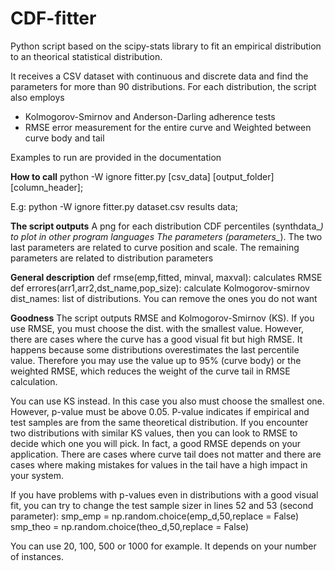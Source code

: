 # CDF-fitter
Python script based on the scipy-stats library to fit an empirical distribution to an theorical statistical distribution.

It receives a CSV dataset with continuous and discrete data and find the parameters for more than 90 distributions. For each distribution, the script also employs


<ul>
  <li> Kolmogorov-Smirnov and Anderson-Darling adherence tests</li>
  <li> RMSE error measurement for the entire curve and Weighted between curve body and tail</li>
</ul>
 
Examples to run are provided in the documentation

<b>How to call</b>
python -W ignore fitter.py [csv_data] [output_folder] [column_header];

E.g:
python -W ignore fitter.py dataset.csv results data;

<b>The script outputs</b>
A png for each distribution
CDF percentiles (synthdata_*) to plot in other program languages
The parameters (parameters_*).
The two last parameters are related to curve position and scale.
The remaining parameters are related to distribution parameters

<b>General description</b>
def rmse(emp,fitted, minval, maxval): calculates RMSE
def errores(arr1,arr2,dst_name,pop_size): calculate Kolmogorov-smirnov
dist_names: list of distributions. You can remove the ones you do not want

<b>Goodness</b>
The script outputs RMSE and Kolmogorov-Smirnov (KS). If you use RMSE, you must choose the dist. with the smallest value. However, there are cases where the curve has a good visual fit but high RMSE. It happens because some distributions overestimates the last percentile value. Therefore you may use the value up to 95% (curve body) or the weighted RMSE, which reduces the weight of the curve tail in RMSE calculation.

You can use KS instead. In this case you also must choose the smallest one. However, p-value must be above 0.05. P-value indicates if empirical and test samples are from the same theoretical distribution. If you encounter two distributions with similar KS values, then you can look to RMSE to decide which one you will pick. In fact, a good RMSE depends on your application. There are cases where curve tail does not matter and there are cases where making mistakes for values in the tail have a high impact in your system.

If you have problems with p-values even in distributions with a good visual fit, you can try to change the test sample sizer in lines 52 and 53 (second parameter):
smp_emp = np.random.choice(emp_d,50,replace = False)
smp_theo = np.random.choice(theo_d,50,replace = False)

You can use 20, 100, 500 or 1000 for example. It depends on your number of instances.
